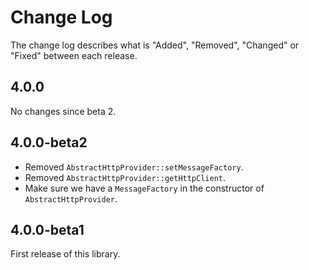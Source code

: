 # Change Log

The change log describes what is "Added", "Removed", "Changed" or "Fixed" between each release.

## 4.0.0

No changes since beta 2. 

## 4.0.0-beta2

- Removed `AbstractHttpProvider::setMessageFactory`.
- Removed `AbstractHttpProvider::getHttpClient`.
- Make sure we have a `MessageFactory` in the constructor of `AbstractHttpProvider`. 

## 4.0.0-beta1

First release of this library. 
